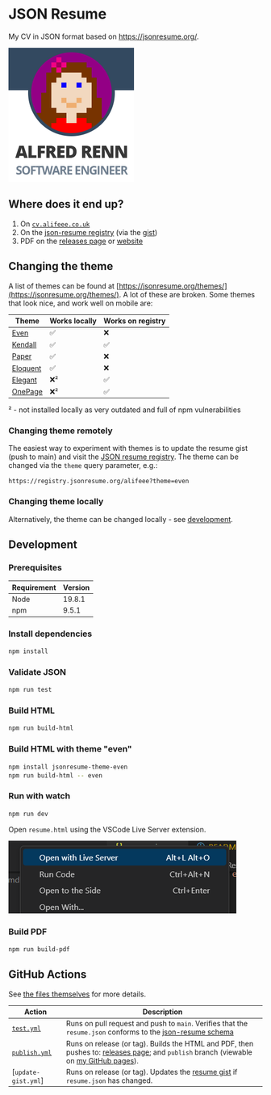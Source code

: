 # JSON Resume

My CV in JSON format based on <https://jsonresume.org/>.

![Preview of resume online](images/resume_preview.png)

## Where does it end up?

1. On [`cv.alifeee.co.uk`]
1. On the [json-resume registry] (via the [gist])
1. PDF on the [releases page] or [website]

[`cv.alifeee.co.uk`]: https://alifeee.github.io/json-resume/
[json-resume registry]: https://registry.jsonresume.org/alifeee
[gist]: https://gist.github.com/alifeee/97f9ac1642b1c46cf66942c3f079a42f
[releases page]: https://github.com/alifeee/json-resume/releases
[website]: https://alifeee.github.io/json-resume/Alfred-Renn-CV.pdf

## Changing the theme

A list of themes can be found at [https://jsonresume.org/themes/](https://jsonresume.org/themes/). A lot of these are broken. Some themes that look nice, and work well on mobile are:

| Theme | Works locally | Works on registry |
| ----- | -------------- | ----------------- |
| [Even](https://github.com/rbardini/jsonresume-theme-even) | ✅ | ❌ |
| [Kendall](https://github.com/linuxbozo/jsonresume-theme-kendall) | ✅ | ✅ |
| [Paper](https://github.com/TimDaub/jsonresume-theme-paper) | ✅ | ❌ |
| [Eloquent](https://github.com/thibaudcolas/jsonresume-theme-eloquent) | ✅ | ❌ |
[Elegant](https://registry.jsonresume.org/alifeee?theme=elegant) | ❌² | ✅ |
| [OnePage](https://github.com/ainsleyc/jsonresume-theme-onepage) | ❌² | ✅ |

² - not installed locally as very outdated and full of npm vulnerabilities

### Changing theme remotely

The easiest way to experiment with themes is to update the resume gist (push to main) and visit the [JSON resume registry](https://registry.jsonresume.org/alifeee). The theme can be changed via the `theme` query parameter, e.g.:

```url
https://registry.jsonresume.org/alifeee?theme=even
```

### Changing theme locally

Alternatively, the theme can be changed locally - see [development](#development).

## Development

### Prerequisites

| Requirement | Version |
| ----------- | ------- |
| Node        | 19.8.1  |
| npm         | 9.5.1   |

### Install dependencies

```bash
npm install
```

### Validate JSON

```bash
npm run test
```

### Build HTML

```bash
npm run build-html
```

### Build HTML with theme "even"

```bash
npm install jsonresume-theme-even
npm run build-html -- even
```

### Run with watch

```bash
npm run dev
```

Open `resume.html` using the VSCode Live Server extension.

![Context menu for live server in VSCode](images/live%20server.png)

### Build PDF

```bash
npm run build-pdf
```

## GitHub Actions

See [the files themselves](.github/workflows) for more details.

| Action | Description |
| ------ | ----------- |
| [`test.yml`] | Runs on pull request and push to `main`. Verifies that the `resume.json` conforms to the [json-resume schema] |
| [`publish.yml`] | Runs on release (or tag). Builds the HTML and PDF, then pushes to: [releases page]; and `publish` branch (viewable on [my GitHub pages]). |
| [`update-gist.yml`] | Runs on release (or tag). Updates the [resume gist] if `resume.json` has changed. |

[`test.yml`]: .github/workflows/test.yml
[json-resume schema]: https://jsonresume.org/schema/
[`publish.yml`]: .github/workflows/publish.yml
[resume gist]: https://gist.github.com/alifeee/97f9ac1642b1c46cf66942c3f079a42f
[my GitHub pages]: https://alifeee.github.io/json-resume/
